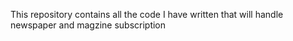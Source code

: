 This repository contains all the code I have written that will handle newspaper and magzine subscription